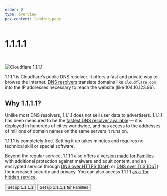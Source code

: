 ```yaml
---
order: 0
type: overview
pcx-content: landing-page
---
```


# 1.1.1.1

<br/>

<div class="medium-img">

![Cloudflare 1.1.1.1](static/1111-fancycolor.gif)

</div>

<ContentColumn>

1.1.1.1 is Cloudflare’s public DNS resolver. It offers a fast and private way to browse the Internet. [DNS resolvers](https://www.cloudflare.com/learning/dns/what-is-dns/) translate domains like `cloudflare.com` into the IP addresses necessary to reach the website (like 104.16.123.96). 

## Why 1.1.1.1?

Unlike most DNS resolvers, 1.1.1.1 does not sell user data to advertisers.
1.1.1.1 has been measured to be the [fastest DNS resolver available](https://www.dnsperf.com/#!dns-resolvers) — it is deployed in hundreds of cities worldwide, and has access to the addresses of millions of domain names on the same servers it runs on.

1.1.1.1 is completely free. Setting it up takes minutes and requires no technical skill or special software.

Beyond the regular service, 1.1.1.1 also offers a [version made for Families](#) with additional protection against malware and adult content, and an encrypted service through [DNS over HTTPS (DoH)](/encrypted-dns/dns-over-https) or [DNS over TLS (DoT)](/encrypted-dns/dns-over-tls) for increased security and privacy. You can also access 1.1.1.1 [as a Tor hidden service](/other-ways-to-use/dns-over-tor).

<ButtonGroup>
  <Button type="primary" href="#">Set up 1.1.1.1</Button>
  <Button type="secondary" href="#">Set up 1.1.1.1 for Families</Button>
</ButtonGroup>

</ContentColumn>